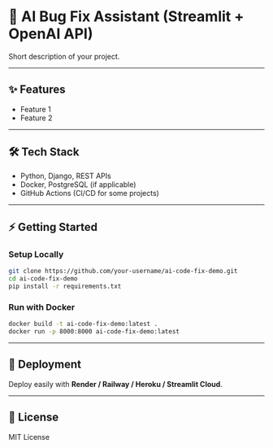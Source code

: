 # 🚀 AI Bug Fix Assistant (Streamlit + OpenAI API)

Short description of your project.

---

## ✨ Features
- Feature 1
- Feature 2

---

## 🛠️ Tech Stack
- Python, Django, REST APIs
- Docker, PostgreSQL (if applicable)
- GitHub Actions (CI/CD for some projects)

---

## ⚡ Getting Started

### Setup Locally
```bash
git clone https://github.com/your-username/ai-code-fix-demo.git
cd ai-code-fix-demo
pip install -r requirements.txt
```

### Run with Docker
```bash
docker build -t ai-code-fix-demo:latest .
docker run -p 8000:8000 ai-code-fix-demo:latest
```

---

## 📂 Deployment
Deploy easily with **Render / Railway / Heroku / Streamlit Cloud**.

---

## 📜 License
MIT License
